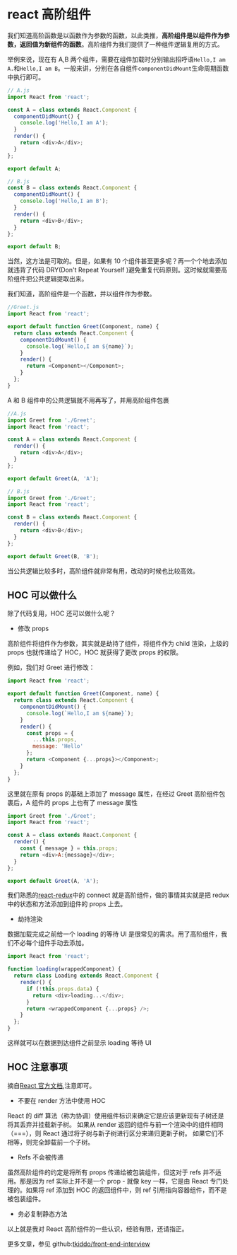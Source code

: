 # react 高阶组件

我们知道高阶函数是以函数作为参数的函数，以此类推，**高阶组件是以组件作为参数，返回值为新组件的函数**。高阶组件为我们提供了一种组件逻辑复用的方式。

举例来说，现在有 A,B 两个组件，需要在组件加载时分别输出招呼语`Hello,I am A.`和`Hello,I am B`。一般来讲，分别在各自组件`componentDidMount`生命周期函数中执行即可。

```js
// A.js
import React from 'react';

const A = class extends React.Component {
  componentDidMount() {
    console.log('Hello,I am A');
  }
  render() {
    return <div>A</div>;
  }
};

export default A;

// B.js
const B = class extends React.Component {
  componentDidMount() {
    console.log('Hello,I am B');
  }
  render() {
    return <div>B</div>;
  }
};

export default B;
```

当然，这方法是可取的。但是，如果有 10 个组件甚至更多呢？再一个个地去添加就违背了代码 DRY(Don't Repeat Yourself )避免重复代码原则。这时候就需要高阶组件把公共逻辑提取出来。

我们知道，高阶组件是一个函数，并以组件作为参数。

```js
//Greet.js
import React from 'react';

export default function Greet(Component, name) {
  return class extends React.Component {
    componentDidMount() {
      console.log(`Hello,I am ${name}`);
    }
    render() {
      return <Component></Component>;
    }
  };
}
```

A 和 B 组件中的公共逻辑就不用再写了，并用高阶组件包裹

```js
//A.js
import Greet from './Greet';
import React from 'react';

const A = class extends React.Component {
  render() {
    return <div>A</div>;
  }
};

export default Greet(A, 'A');

// B.js
import Greet from './Greet';
import React from 'react';

const B = class extends React.Component {
  render() {
    return <div>B</div>;
  }
};

export default Greet(B, 'B');
```

当公共逻辑比较多时，高阶组件就非常有用，改动的时候也比较高效。

## HOC 可以做什么

除了代码复用，HOC 还可以做什么呢？

- 修改 props

高阶组件将组件作为参数，其实就是劫持了组件，将组件作为 child 渲染，上级的 props 也就传递给了 HOC，HOC 就获得了更改 props 的权限。

例如，我们对 Greet 进行修改：

```js
import React from 'react';

export default function Greet(Component, name) {
  return class extends React.Component {
    componentDidMount() {
      console.log(`Hello,I am ${name}`);
    }
    render() {
      const props = {
        ...this.props,
        message: 'Hello'
      };
      return <Component {...props}></Component>;
    }
  };
}
```

这里就在原有 props 的基础上添加了 message 属性，在经过 Greet 高阶组件包裹后，A 组件的 props 上也有了 message 属性

```js
import Greet from './Greet';
import React from 'react';

const A = class extends React.Component {
  render() {
    const { message } = this.props;
    return <div>A:{message}</div>;
  }
};

export default Greet(A, 'A');
```

我们熟悉的[react-redux](https://github.com/reduxjs/react-redux)中的 connect 就是高阶组件，做的事情其实就是把 redux 中的状态和方法添加到组件的 props 上去。

- 劫持渲染

数据加载完成之前给一个 loading 的等待 UI 是很常见的需求。用了高阶组件，我们不必每个组件手动去添加。

```js
import React from 'react';

function loading(wrappedComponent) {
  return class Loading extends React.Component {
    render() {
      if (!this.props.data) {
        return <div>loading...</div>;
      }
      return <wrappedComponent {...props} />;
    }
  };
}
```

这样就可以在数据到达组件之前显示 loading 等待 UI

## HOC 注意事项

摘自[React 官方文档](https://react.docschina.org/docs/higher-order-components.html),注意即可。

- 不要在 render 方法中使用 HOC

React 的 diff 算法（称为协调）使用组件标识来确定它是应该更新现有子树还是将其丢弃并挂载新子树。 如果从 render 返回的组件与前一个渲染中的组件相同（===），则 React 通过将子树与新子树进行区分来递归更新子树。 如果它们不相等，则完全卸载前一个子树。

- Refs 不会被传递

虽然高阶组件的约定是将所有 props 传递给被包装组件，但这对于 refs 并不适用。那是因为 ref 实际上并不是一个 prop - 就像 key 一样，它是由 React 专门处理的。如果将 ref 添加到 HOC 的返回组件中，则 ref 引用指向容器组件，而不是被包装组件。

- 务必复制静态方法

以上就是我对 React 高阶组件的一些认识，经验有限，还请指正。

更多文章，参见 github:[tkiddo/front-end-interview](https://github.com/tkiddo/front-end-interview)
